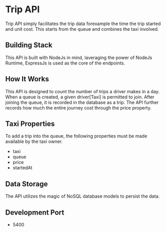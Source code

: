 # Trip API
Trip API simply facilitates the trip data forexample the time the trip started and unit cost. This starts from the queue and combines the taxi involved.

## Building Stack
This API is built with NodeJs in mind, laveraging the power of NodeJs Runtime, ExpressJs is used as the core of the endpoints.

## How It Works
This API is designed to count the number of trips a driver makes in a day. When a queue is created, a given driver[Taxi] is permitted to join. After joining the queue, it is recorded in the database as a trip. The API further records how much the entire journey cost through the price property.

## Taxi Properties
To add a trip into the queue, the following properties must be made available by the taxi owner.
-   taxi
-   queue
-   price
-   startedAt

## Data Storage
The API utilizes the magic of NoSQL database models to persist the data.

## Development Port
- 5400